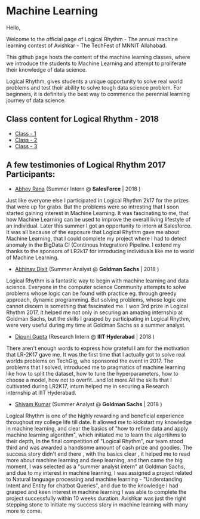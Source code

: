 # Machine Learning


Hello,

Welcome to the official page of Logical Rhythm - The annual machine learning contest of Avishkar - The TechFest of MNNIT Allahabad.

This github page hosts the content of the machine learning classes, where we introduce the students to Machine Learning and attempt to proliferate their knowledge of data science.

Logical Rhythm, gives students a unique opportunity to solve real world problems and test their ability to solve tough data science problem. For beginners, it is definitely the best way to commence the perennial learning journey of data science.


## Class content for Logical Rhythm - 2018

- [Class - 1](2018_08_20_Logical-Rhythm-1/README.md)
- [Class - 2](2018_08_22_Logical-Rhythm-2/README.md)
- [Class - 3](2018_08_27_Logical-Rhythm-3/README.md)



<script type="text/javascript" src="https://form.jotform.me/jsform/82372912960460"></script>


## A few testimonies of Logical Rhythm 2017 Participants:

- [Abhey Rana](https://www.linkedin.com/in/abhey-rana/) (Summer Intern @ **SalesForce** \| 2018 )

Just like everyone else I participated in Logical Rhythm 2k17 for the prizes that were up for grabs. But the problems were so intresting that I soon started gaining interest in Machine Learning. It was fascinating to me, that how Machine  Learning can be used to improve the overall living lifestyle of an individual. Later this summer I got an opportunity to intern at Salesforce. It was all  because of the exposure that Logical Rhythm gave me about Machine Learning,  that I could complete my project where I had to detect anomaly in the  BigData CI (Continous Integration) Pipeline. I extend my thanks to the sponsors of LR2k17 for introducing individuals like me to world of Machine Learning.




- [Abhinav Dixit](https://www.linkedin.com/in/abhinav-dixit-8a142bb7/) (Summer Analyst @ **Goldman Sachs** \| 2018 )

Logical Rhythm is a fantastic way to begin with machine learning and data science. Everyone in the computer science Community attempts to solve problems whose logic can be found with practice eg. through greedy approach, dynamic programming. But solving problems, whose logic one cannot discern is something that fascinated me. I won 3rd prize in Logical Rhythm 2017, it helped me not only in securing an amazing internship at Goldman Sachs, but the skills I grasped by participating in Logical Rhythm, were very useful during my time at Goldman Sachs as a summer analyst.




- [Dipunj Gupta](https://linkedin.com/in/dipunj/) (Research Intern @ **IIIT Hyderabad** \| 2018 )

There aren't enough words to express how grateful I am for the motivation that LR-2K17 gave me. It was the first time that I actually got to solve real worlds problems on TechGig, who sponsored the event in 2017. The problems that I solved, introduced me to pragmatics of machine learning like how to split the dataset, how to tune the hyperparameters, how to choose a model, how not to overfit...and lot more.All the skills that I cultivated during LR2K17, inturn helped me in securing a Research internship at IIIT Hyderabad.




- [Shivam Kumar](https://www.linkedin.com/in/shivam-kumar-199b59129/) (Summer Analyst @ **Goldman Sachs** \| 2018 )
  
Logical Rhythm is one of the highly rewarding and beneficial experience throughout my college life till date. It allowed me to kickstart my knowledge in machine learning, and clear the basics of "how to refine data and apply machine learning algorithm", which initiated me to learn the algortihms to their depth, In the final competition of "Logical Rhythm", our team stood third and was awarded a handsome amount of cash prize and goodies. The success story didn't end there , with the basics clear , it helped me to read more about machine learning and deep learning, and then came the big moment, I was selected as a "summer analyst intern" at Goldman Sachs, and due to my interest in machine learning, I was assigned a project related to Natural language processing and machine learning - "Understanding Intent and Entity for chatbot Queries", and due to the knowledge I had grasped and keen interest in machine learning I was able to complete the project successfully within 10 weeks duration. Avishkar was just the right stepping stone to initiate my success story in machine learning with many more to come.
